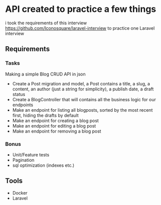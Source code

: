 # API created to practice a few things

i took the requirements of this interview https://github.com/Iconosquare/laravel-interview to practice one Laravel interview

## Requirements

### Tasks

Making a simple Blog CRUD API in json

-   Create a Post migration and model, a Post contains a title, a slug, a content, an author (just a string for simplicity), a publish date, a draft status
-   Create a BlogController that will contains all the business logic for our endpoints
-   Make an endpoint for listing all blogposts, sorted by the most recent first, hiding the drafts by default
-   Make an endpoint for creating a blog post
-   Make an endpoint for editing a blog post
-   Make an endpoint for removing a blog post

### Bonus

-   Unit/Feature tests
-   Pagination
-   sql optimization (indexes etc.)

## Tools

-   Docker
-   Laravel
